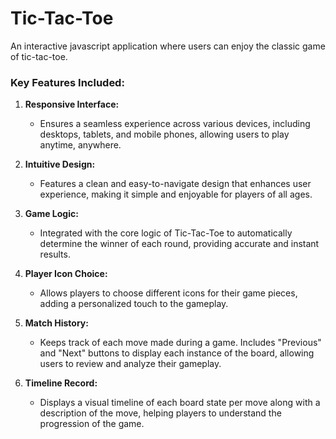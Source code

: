 # Tic-Tac-Toe

An interactive javascript application where users can enjoy the classic game of tic-tac-toe.

### Key Features Included:

1. **Responsive Interface:**

   - Ensures a seamless experience across various devices, including desktops, tablets, and mobile phones, allowing users to play anytime, anywhere.

2. **Intuitive Design:**

   - Features a clean and easy-to-navigate design that enhances user experience, making it simple and enjoyable for players of all ages.

3. **Game Logic:**

   - Integrated with the core logic of Tic-Tac-Toe to automatically determine the winner of each round, providing accurate and instant results.

4. **Player Icon Choice:**

   - Allows players to choose different icons for their game pieces, adding a personalized touch to the gameplay.

5. **Match History:**

   - Keeps track of each move made during a game. Includes "Previous" and "Next" buttons to display each instance of the board, allowing users to review and analyze their gameplay.

6. **Timeline Record:**

   - Displays a visual timeline of each board state per move along with a description of the move, helping players to understand the progression of the game.
